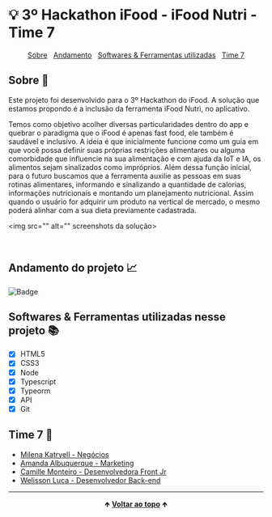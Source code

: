 # 💡 3º Hackathon iFood - iFood Nutri - Time 7 

<div id="inicio" align=center>
  <a href="#sobre">Sobre</a>&nbsp;&nbsp;
  <a href="#andamento">Andamento</a>&nbsp;&nbsp;
  <a href="#linguagens">Softwares & Ferramentas utilizadas</a>&nbsp;&nbsp;
  <a href="#time">Time 7</a> 
</div>

<h2 id="sobre">Sobre 🔎</h2>
  <p>Este projeto foi desenvolvido para o 3º Hackathon do iFood. A solução que estamos propondo é a inclusão da ferramenta iFood Nutri, no aplicativo.</p>
  <p>Temos como objetivo acolher diversas particularidades dentro do app e quebrar o paradigma que o iFood é apenas fast food, ele também é saudável e inclusivo. A ideia é que inicialmente funcione como um guia em que você possa definir suas próprias restrições alimentares ou alguma comorbidade que influencie na sua alimentação e com ajuda da IoT e IA, os alimentos sejam sinalizados como impróprios. Além dessa função inicial, para o futuro buscamos que a ferramenta auxilie as pessoas em suas rotinas alimentares, informando e sinalizando a quantidade de calorias, informações nutricionais e montando um planejamento nutricional. Assim quando o usuário for adquirir um produto na vertical de mercado, o mesmo poderá alinhar com a sua dieta previamente cadastrada.</p>

<img src="" alt="" screenshots da solução>

<br>

<h2 id="andamento">Andamento do projeto 📈</h2>

  ![Badge](https://camo.githubusercontent.com/480385f21a378f6d45c284adde5007223e83e59dd9292c0005a6c2b5127099e9/68747470733a2f2f696d672e736869656c64732e696f2f776562736974653f646f776e5f6d6573736167653d6f66666c696e65266c6162656c3d737461747573267374796c653d666f722d7468652d62616467652675705f636f6c6f723d672675705f6d6573736167653d636f6e636c7569646f2675726c3d68747470732533412532462532467974616c6c6f6272756e6f2e6769746875622e696f25324670726f6a65746f66696e616c6d6f64756c6f31726573696c6961253246)

<h2 id="linguagens">Softwares & Ferramentas utilizadas nesse projeto 📚</h2>

  - [x] HTML5
  - [x] CSS3
  - [x] Node
  - [X] Typescript
  - [X] Typeorm
  - [x] API
  - [x] Git

<h2 id="time">Time 7 🥇</h2>

  - [Milena Katryell - Negócios](https://www.linkedin.com/in/milena-katryell/)
  - [Amanda Albuquerque - Marketing](https://www.linkedin.com/in/amanda-aam/)
  - [Camille Monteiro - Desenvolvedora Front Jr](https://www.linkedin.com/in/camillemonteiro/)
  - [Welisson Luca - Desenvolvedor Back-end](https://www.linkedin.com/in/welissonluca/)

<hr>

<div align="center">
  &#129145;&nbsp;<a href="#inicio"><strong>Voltar ao topo</strong></a>&nbsp;&#129145;
</div>
